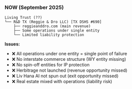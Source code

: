 ### NOW (September 2025)

```
Living Trust (??)
└── R&D TX (Reggie & Dro LLC) [TX DSHS #690]
    ├── reggieanddro.com (main revenue)
    ├── Some operations under single entity
    └── Limited liability protection
```

**Issues:**

- ❌ All operations under one entity = single point of failure
- ❌ No interstate commerce structure (WY entity missing)
- ❌ No spin-off entities for IP protection
- ❌ Herbitrage not launched (revenue opportunity missed)
- ❌ Liv Hana AI not spun out (exit opportunity missed)
- ❌ Real estate mixed with operations (liability risk)
